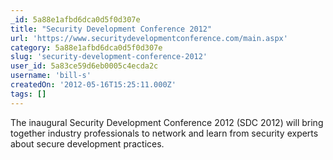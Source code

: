 ```yaml
---
_id: 5a88e1afbd6dca0d5f0d307e
title: "Security Development Conference 2012"
url: 'https://www.securitydevelopmentconference.com/main.aspx'
category: 5a88e1afbd6dca0d5f0d307e
slug: 'security-development-conference-2012'
user_id: 5a83ce59d6eb0005c4ecda2c
username: 'bill-s'
createdOn: '2012-05-16T15:25:11.000Z'
tags: []
---
```


The inaugural Security Development Conference 2012 (SDC 2012) will bring together industry professionals to network and learn from security experts about secure development practices.
